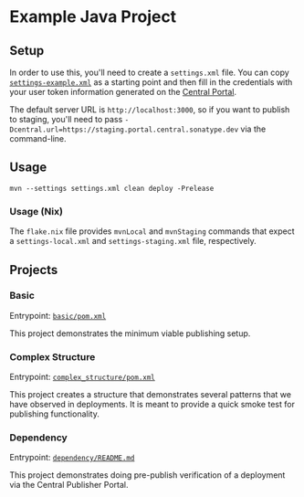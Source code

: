 # Example Java Project

## Setup

In order to use this, you'll need to create a `settings.xml` file. You can copy
[`settings-example.xml`][settings] as a starting point and then fill in the
credentials with your user token information generated on the [Central
Portal][csc].

The default server URL is `http://localhost:3000`, so if you want to publish to
staging, you'll need to pass
`-Dcentral.url=https://staging.portal.central.sonatype.dev` via the command-line.

## Usage

```shell
mvn --settings settings.xml clean deploy -Prelease
```

### Usage (Nix)

The `flake.nix` file provides `mvnLocal` and `mvnStaging` commands that expect a
`settings-local.xml` and `settings-staging.xml` file, respectively.

## Projects

### Basic

Entrypoint: [`basic/pom.xml`](`basic/pom.xml`)

This project demonstrates the minimum viable publishing setup.

### Complex Structure

Entrypoint: [`complex_structure/pom.xml`](complex_structure/pom.xml)

This project creates a structure that demonstrates several patterns that we have
observed in deployments. It is meant to provide a quick smoke test for
publishing functionality.

### Dependency

Entrypoint: [`dependency/README.md`](dependency/README.md)

This project demonstrates doing pre-publish verification of a deployment via the
Central Publisher Portal.

<!-- References -->

[settings]: ./settings-example.xml
[csc]: https://central.sonatype.com
